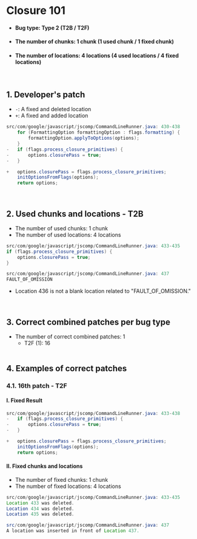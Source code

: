 # Closure 101
* <h4>Bug type: Type 2 (T2B / T2F)</h4>
* <h4>The number of chunks: 1 chunk (1 used chunk / 1 fixed chunk)</h4>
* <h4>The number of locations: 4 locations (4 used locations / 4 fixed locations)</h4>
<br>

## 1. Developer's patch
* `-`: A fixed and deleted location
* `+`: A fixed and added location
```java
src/com/google/javascript/jscomp/CommandLineRunner.java: 430-438
    for (FormattingOption formattingOption : flags.formatting) {
        formattingOption.applyToOptions(options);
    }
-   if (flags.process_closure_primitives) {
-       options.closurePass = true;
-   }

+   options.closurePass = flags.process_closure_primitives;
    initOptionsFromFlags(options);
    return options;
```
<br>

## 2. Used chunks and locations - T2B
* The number of used chunks: 1 chunk
* The number of used locations: 4 locations
```java
src/com/google/javascript/jscomp/CommandLineRunner.java: 433-435
if (flags.process_closure_primitives) {
    options.closurePass = true;
}

src/com/google/javascript/jscomp/CommandLineRunner.java: 437
FAULT_OF_OMISSION
```
* Location 436 is not a blank location related to "FAULT_OF_OMISSION."
<br>

## 3. Correct combined patches per bug type
* The number of correct combined patches: 1
    * T2F (1): 16
<br><br>

## 4. Examples of correct patches
### 4.1. 16th patch - T2F
#### I. Fixed Result
```java
src/com/google/javascript/jscomp/CommandLineRunner.java: 433-438
-   if (flags.process_closure_primitives) {
-       options.closurePass = true;
-   }

+   options.closurePass = flags.process_closure_primitives;
    initOptionsFromFlags(options);
    return options;
```

#### II. Fixed chunks and locations
* The number of fixed chunks: 1 chunk
* The number of fixed locations: 4 locations
```java
src/com/google/javascript/jscomp/CommandLineRunner.java: 433-435
Location 433 was deleted.
Location 434 was deleted.
Location 435 was deleted.

src/com/google/javascript/jscomp/CommandLineRunner.java: 437
A location was inserted in front of Location 437.
```
<br><br>